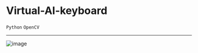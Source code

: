 # Virtual-AI-keyboard
`Python` `OpenCV`

____

![image](https://user-images.githubusercontent.com/71517975/137143216-c2a29246-9cf6-445c-9238-cdf5880f36cd.png)
